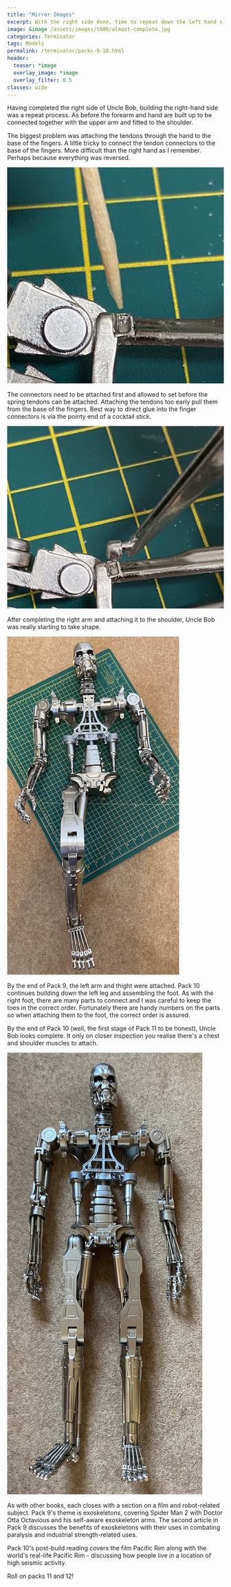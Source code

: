 ```yaml
---
title: "Mirror Images"
excerpt: With the right side done, time to repeat down the left hand side.
image: &image /assets/images/t800/almost-complete.jpg
categories: Terminator
tags: Models
permalink: /terminator/packs-9-10.html
header:
  teaser: *image
  overlay_image: *image
  overlay_filter: 0.5
classes: wide
---
```

Having completed the right side of Uncle Bob, building the right-hand side was a repeat process. As before the forearm and hand are built up to be connected together with the upper arm and fitted to the shoulder.

The biggest problem was attaching the tendons through the hand to the base of the fingers. A little tricky to connect the tendon connectors to the base of the fingers. More difficult than the right hand as I remember. Perhaps because everything was reversed.

<img src="/assets/images/t800/finger-cocktail.jpg" alt="Mustle connectors for the tendons" class="align-center">

The connectors need to be attached first and allowed to set before the spring tendons can be attached. Attaching the tendons too early pull them from the base of the fingers. Best way to direct glue into the finger connectors is via the pointy end of a cocktail stick.

<img src="/assets/images/t800/tendons.jpg" alt="Mustle connectors for the tendons" class="align-center">

After completing the right arm and attaching it to the shoulder, Uncle Bob was really starting to take shape.

<img src="/assets/images/t800/both-arms.jpg" alt="Two arms and one leg" class="align-center">

By the end of Pack 9, the left arm and thight were attached. Pack 10 continues building down the left leg and assembling the foot. As with the right foot, there are many parts to connect and I was careful to keep the toes in the correct order. Fortunately there are handy numbers on the parts so when attaching them to the foot, the correct order is assured.

By the end of Pack 10 (well, the first stage of Pack 11 to be honest), Uncle Bob looks complete. It only on closer inspection you realise there's a chest and shoulder muscles to attach.

<img src="/assets/images/t800/almost-complete.jpg" alt="Two arms and one leg" class="align-center">

As with other books, each closes with a section on a film and robot-related subject. Pack 9's theme is exoskeletons, covering Spider Man 2 with Doctor Otta Octavious and his self-aware exoskeleton arms. The second article in Pack 9 discusses the benefits of exoskeletons with their uses in combating paralysis and industrial strength-related uses.

Pack 10's post-build reading covers the film Pacific Rim along with the world's real-life Pacific Rim - discussing how people live in a location of high seismic activity.

Roll on packs 11 and 12!
